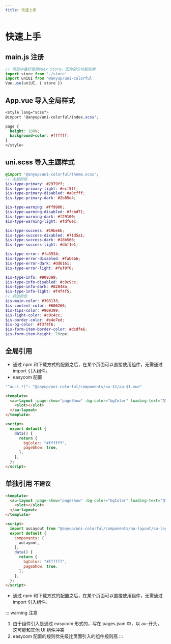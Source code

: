 ```yaml
---
title: 快速上手
---
```


# 快速上手

## main.js 注册

```js
// 项目中最好使用Vuex Store，因为部分功能依赖
import store from './store'
import uniUI from '@anyup/uni-colorful'
Vue.use(uniUI, { store })
```

## App.vue 导入全局样式

```scss
<style lang="scss">
@import '@anyup/uni-colorful/index.scss';

page {
  height: 100%;
  background-color: #ffffff;
}
</style>
```

## uni.scss 导入主题样式

```scss
@import '@anyup/uni-colorful/theme.scss';
// 主题颜色
$is-type-primary: #2979ff;
$is-type-primary-light: #ecf5ff;
$is-type-primary-disabled: #a0cfff;
$is-type-primary-dark: #2b85e4;

$is-type-warning: #ff9900;
$is-type-warning-disabled: #fcbd71;
$is-type-warning-dark: #f29100;
$is-type-warning-light: #fdf6ec;

$is-type-success: #19be6b;
$is-type-success-disabled: #71d5a1;
$is-type-success-dark: #18b566;
$is-type-success-light: #dbf1e1;

$is-type-error: #fa3534;
$is-type-error-disabled: #fab6b6;
$is-type-error-dark: #dd6161;
$is-type-error-light: #fef0f0;

$is-type-info: #909399;
$is-type-info-disabled: #c8c9cc;
$is-type-info-dark: #82848a;
$is-type-info-light: #f4f4f5;
// 其他颜色
$is-main-color: #303133;
$is-content-color: #606266;
$is-tips-color: #909399;
$is-light-color: #c0c4cc;
$is-border-color: #e4e7ed;
$is-bg-color: #f3f4f6;
$is-form-item-border-color: #dcdfe6;
$is-form-item-height: 70rpx;

```

## 全局引用

- 通过 npm 和下载方式的配置之后，在某个页面可以直接使用组件，无需通过 import 引入组件。
- easycom 配置

```js
"^au-(.*)": "@anyup/uni-colorful/components/au-$1/au-$1.vue"
```

```html
<template>
  <au-layout :page-show="pageShow" :bg-color="bgColor" loading-text="加载中">
    <slot></slot>
  </au-layout>
</template>

<script>
  export default {
    data() {
      return {
        bgColor: "#ffffff",
        pageShow: true,
      };
    },
  };
</script>
```

## 单独引用 `不建议`

```html
<template>
  <au-layout :page-show="pageShow" :bg-color="bgColor" loading-text="加载中">
    <slot></slot>
  </au-layout>
</template>

<script>
  import auLayout from "@anyup/uni-colorful/components/au-layout/au-layout.vue";
  export default {
    components: {
      auLayout,
    },
    data() {
      return {
        bgColor: "#ffffff",
        pageShow: true,
      };
    },
  };
</script>
```

- 通过 npm 和下载方式的配置之后，在某个页面可以直接使用组件，无需通过 import 引入组件。

::: warning 注意

1. 由于组件引入是通过 easycom 形式的，写在 pages.json 中，以 au-开头，这可能和其他 UI 组件冲突
2. easycom 配置的规则优先级比页面引入的组件规则高
   :::
